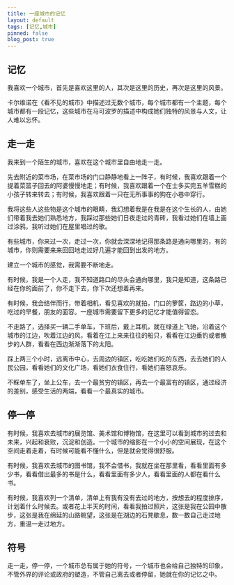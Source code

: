 ```yaml
---
title: 一座城市的记忆
layout: default
tags: [记忆,城市]
pinned: false
blog_post: true
---
```



## 记忆

我喜欢一个城市，首先是喜欢这里的人，其次是这里的历史，再次是这里的风景。

卡尔维诺在《看不见的城市》中描述过无数个城市，每个城市都有一个主题，每个城市都有一段记忆，这些城市在马可波罗的描述中构成她们独特的风景与人文，让人难以忘怀。

## 走一走

我来到一个陌生的城市，喜欢在这个城市里自由地走一走。

先去附近的菜市场，在菜市场的门口静静地看上一阵子，有时候，我喜欢跟着一个提着菜篮子回去的阿婆慢慢地走；有时候，我喜欢跟着一个在士多买完五羊雪糕的小孩子转来转去；有时候，我喜欢跟着一只在无所事事的狗在小巷中穿行。

我将这些人这些物是这个城市的眼睛，我幻想着我是在我是在这个生长的人，由她们带着我去她们熟悉地方，我踩过那些她们日夜走过的青砖，我看过她们在墙上画过涂鸦，我听过她们在屋里唱过的歌。

有些城市，你来过一次，走过一次，你就会深深地记得那条路是通向哪里的，有的城市，你则需要来来回回地走过好几遍才能回到出发的地方。

建立一个城市的感觉，我需要不断地走。

有时候，我是一个人走，我不知道路口的尽头会通向哪里，我只是知道，这条路已经在你的面前了，你不走下去，你下次还想着再来。

有时候，我会结伴而行，带着相机，看见喜欢的就拍，门口的箩筐，路边的小草，吃过的早餐，朋友的面容。一座城市需要留下更多的记忆才能值得留恋。

不走路了，选择买一辆二手单车，下班后，戴上耳机，就在绿道上飞驰，沿着这个城市的江边，吹着江边的风，看着在江上来来往往的船只，看看在江边垂钓或者散步的人群，看看在西边渐渐落下的太阳。

踩上两三个小时，远离市中心，去周边的镇区，吃吃她们吃的东西，去去她们的人民公园，看看她们的文化广场，看她们衣食住行，看她们喜怒哀乐。

不睬单车了，坐上公车，去一个最贫穷的镇区，再去一个最富有的镇区，通过经济的差别，感受生活的两端，看看一个最真实的城市。

## 停一停

有时候，我喜欢去城市的展览馆、美术馆和博物馆，在这里可以看到城市的过去和未来，兴起和衰败，沉淀和创造。一个城市的缩影在一个小小的空间展现，在这个空间走着走着，有时候可能看不懂什么，但是就会觉得很舒服。

有时候，我喜欢去城市的图书馆，我不会借书，我就在坐在那里看，看看里面有多少书，看看借出最多的书是什么，看看里面有多少人，看看里面的人都在看什么书。

有时候，我喜欢列一个清单，清单上有我有没有去过的地方，按想去的程度排序，计划着什么时候去。或者花上半天的时间，看看我拍过照片，这张是我在公园中散步，这张是我在绵延的山路眺望，这张是在湖边的石凳歇息，数一数自己走过地方，重温一走过地方。

## 符号

走一走，停一停，一个城市总有属于她的符号，一个城市也会给自己独特的印象，不管外界的评论或政府的塑造，不管自己离去或者停留，她就在你的记忆之中。








